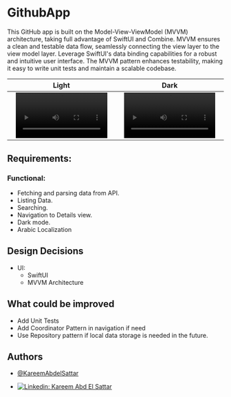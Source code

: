 
# GithubApp

This GitHub app is built on the Model-View-ViewModel (MVVM) architecture, taking full advantage of SwiftUI and Combine. MVVM ensures a clean and testable data flow, seamlessly connecting the view layer to the view model layer. Leverage SwiftUI's data binding capabilities for a robust and intuitive user interface. The MVVM pattern enhances testability, making it easy to write unit tests and maintain a scalable codebase.


Light | Dark
:-: | :-:
<video src='https://user-images.githubusercontent.com/48848704/192512927-b863b139-76b1-4874-94f8-9f89b4f4a0fb.mp4' width=90% controls autoplay> | <video src='https://user-images.githubusercontent.com/48848704/192513719-5282e547-2be8-4d3f-b51d-09de76d95b50.mp4' width=90% controls autoplay>

## Requirements:
### Functional:
- Fetching and parsing data from API.
- Listing Data.
- Searching.
- Navigation to Details view.
- Dark mode.
- Arabic Localization


## Design Decisions
- UI:
  - SwiftUI
  - MVVM Architecture

## What could be improved
- Add Unit Tests
- Add Coordinator Pattern in navigation if need
- Use Repository pattern if local data storage is needed in the future.

## Authors

- [@KareemAbdelSattar](https://github.com/KareemAbdelSattar)

- [![Linkedin: Kareem Abd El Sattar](https://img.shields.io/badge/-KareemAbdElSattar-blue?style=flat-square&logo=Linkedin&logoColor=white&link=https://www.linkedin.com/in/kareem/)](https://www.linkedin.com/in/kareem-abd-elsattar-448606146/) 
